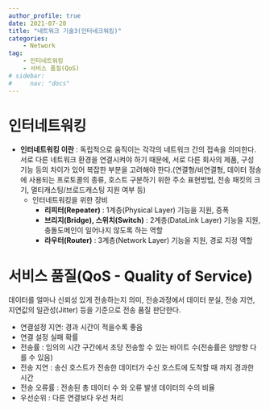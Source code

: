 ```yaml
---
author_profile: true
date: 2021-07-20
title: "네트워크 기술3(인터네크워킹)"
categories: 
    - Network
tag: 
    - 인터네트워킹
    - 서비스 품질(QoS)
# sidebar:
#     nav: "docs"
---
```


# 인터네트워킹

- **인터네트워킹 이란** : 독립적으로 움직이는 각각의 네트워크 간의 접속을 의미한다. 서로 다른 네트워크 환경을 연결시켜야 하기 때문에, 서로 다른 회사의 제품, 구성 기능 등의 차이가 있어 복잡한 부분을 고려해야 한다.(연결형/비연결형, 데이터 정송에 사용되는 프로토콜의 종류, 호스트 구분하기 위한 주소 표현방법, 전송 패킷의 크기, 멀티캐스팅/브로드캐스팅 지원 여부 등)
    - 인터네트워킹을 위한 장비 
        - **리피터(Repeater)** : 1계층(Physical Layer) 기능을 지원, 증폭
        - **브리지(Bridge), 스위치(Switch)** : 2계층(DataLink Layer) 기능을 지원, 충돌도메인이 일어나지 않도록 하는 역할
        - **라우터(Router)** : 3계층(Network Layer) 기능을 지원, 경로 지정 역할

# 서비스 품질(QoS - Quality of Service) 

데이터를 얼마나 신뢰성 있게 전송하는지 의미, 전송과정에서 데이터 분실, 전송 지연, 지연값의 일관성(Jitter) 등을 기준으로 전송 품질 판단한다.

- 연결설정 지연: 경과 시간이 적을수록 좋음
- 연결 설정 실패 확률
- 전송률 : 임의의 시간 구간에서 초당 전송할 수 있는 바이트 수(전송률은 양방향 다를 수 있음)
- 전송 지연 : 송신 호스트가 전송한 데이터가 수신 호스트에 도착할 때 까지 경과한 시간
- 전송 오류률 : 전송된 총 데이터 수 와 오류 발생 데이터의 수의 비율
- 우선순위 : 다른 연결보다 우선 처리
